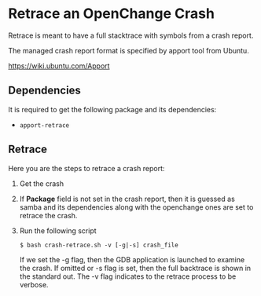 Retrace an OpenChange Crash
===========================

Retrace is meant to have a full stacktrace with symbols from a crash
report.

The managed crash report format is specified by apport tool from
Ubuntu.

https://wiki.ubuntu.com/Apport

Dependencies
------------

It is required to get the following package and its dependencies:

* `apport-retrace`

Retrace
-------

Here you are the steps to retrace a crash report:

 1. Get the crash
 2. If **Package** field is not set in the crash report, then it is
    guessed as samba and its dependencies along with the openchange
    ones are set to retrace the crash.

 3. Run the following script
 
        $ bash crash-retrace.sh -v [-g|-s] crash_file
 
    If we set the -g flag, then the GDB application is launched to
    examine the crash. If omitted or -s flag is set, then the full
    backtrace is shown in the standard out. The -v flag indicates to the
    retrace process to be verbose.
